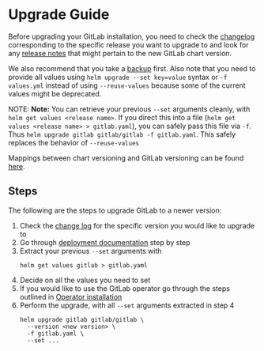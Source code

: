 # Upgrade Guide

Before upgrading your GitLab installation, you need to check the
[changelog](https://gitlab.com/charts/gitlab/blob/master/CHANGELOG.md)
corresponding to the specific release you want to upgrade to and look for any
[release notes](../releases/index.md) that might pertain to the new GitLab chart
version.

We also recommend that you take a [backup](../backup-restore/index.md) first.
Also note that you need to provide all values using `helm upgrade --set key=value` syntax or `-f values.yml` instead of using `--reuse-values` because some of the current values might be deprecated.

NOTE: **Note:**
You can retrieve your previous `--set` arguments cleanly, with
`helm get values <release name>`. If you direct this into a file
(`helm get values <release name> > gitlab.yaml`), you can safely pass this
file via `-f`. Thus `helm upgrade gitlab gitlab/gitlab -f gitlab.yaml`.
This safely replaces the behavior of `--reuse-values`

Mappings between chart versioning and GitLab versioning can be found [here](../index.md#gitlab-version-mappings).

## Steps

The following are the steps to upgrade GitLab to a newer version:

1. Check the [change log](https://gitlab.com/charts/gitlab/blob/master/CHANGELOG.md) for the specific version you would like to upgrade to
1. Go through [deployment documentation](./deployment.md) step by step
1. Extract your previous `--set` arguments with
   ```
   helm get values gitlab > gitlab.yaml
   ```
1. Decide on all the values you need to set
1. If you would like to use the GitLab operator go through the steps outlined in [Operator installation](./operator.md)
1. Perform the upgrade, with all `--set` arguments extracted in step 4
   ```
   helm upgrade gitlab gitlab/gitlab \
     --version <new version> \
     -f gitlab.yaml \
     --set ...
   ```
